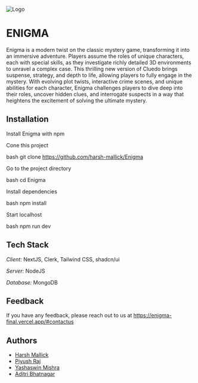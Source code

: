 ![Logo](https://i.postimg.cc/zB9jzv9n/image.png)

# ENIGMA

Enigma is a modern twist on the classic mystery game, transforming it into an immersive adventure. Players assume the roles of unique characters, each with special skills, as they investigate richly detailed 3D environments to unravel a complex case. This thrilling new version of Cluedo brings suspense, strategy, and depth to life, allowing players to fully engage in the mystery. With evolving plot twists, interactive crime scenes, and unique abilities for each character, Enigma challenges players to dive deep into their roles, uncover hidden clues, and interrogate suspects in a way that heightens the excitement of solving the ultimate mystery.

## Installation

Install Enigma with npm

Cone this project

bash
     git clone https://github.com/harsh-mallick/Enigma


Go to the project directory

bash
    cd Enigma

Install dependencies

bash
    npm install

Start localhost

bash
    npm run dev

## Tech Stack

*Client:* NextJS, Clerk, Tailwind CSS, shadcn/ui

*Server:* NodeJS

*Database:* MongoDB


## Feedback

If you have any feedback, please reach out to us at https://enigma-final.vercel.app/#contactus


## Authors

- [Harsh Mallick](https://www.github.com/harsh-mallick)
- [Piyush Raj](https://www.github.com/piyush981848)
- [Yashaswin Mishra]("")
- [Aditri Bhatnagar]("")
